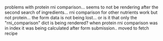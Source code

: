 problems with protein rni comparison... seems to not be rendering after the second search of ingredients... 
rni comparison for other nutrients work but not protein... the form data is not being lost... or is it that only the "rni_comparison" dict is being rendered?
when protein rni comparison was in index it was being calculated after form submission.. moved to fetch recipe 